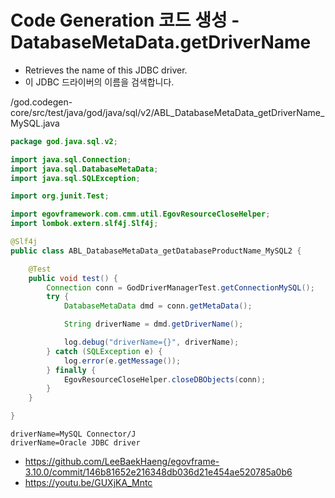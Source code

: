 # Code Generation 코드 생성 - DatabaseMetaData.getDriverName

- Retrieves the name of this JDBC driver.
- 이 JDBC 드라이버의 이름을 검색합니다.

/god.codegen-core/src/test/java/god/java/sql/v2/ABL_DatabaseMetaData_getDriverName_MySQL.java

```java
package god.java.sql.v2;

import java.sql.Connection;
import java.sql.DatabaseMetaData;
import java.sql.SQLException;

import org.junit.Test;

import egovframework.com.cmm.util.EgovResourceCloseHelper;
import lombok.extern.slf4j.Slf4j;

@Slf4j
public class ABL_DatabaseMetaData_getDatabaseProductName_MySQL2 {

	@Test
	public void test() {
		Connection conn = GodDriverManagerTest.getConnectionMySQL();
		try {
			DatabaseMetaData dmd = conn.getMetaData();

			String driverName = dmd.getDriverName();

			log.debug("driverName={}", driverName);
		} catch (SQLException e) {
			log.error(e.getMessage());
		} finally {
			EgovResourceCloseHelper.closeDBObjects(conn);
		}
	}

}
```

```
driverName=MySQL Connector/J
driverName=Oracle JDBC driver
```

- https://github.com/LeeBaekHaeng/egovframe-3.10.0/commit/146b81652e216348db036d21e454ae520785a0b6
- https://youtu.be/GUXjKA_Mntc
